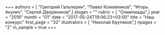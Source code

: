 +++
authors = [ "Григорий Гальперин", "Павел Кожевников", "Игорь Акулич", "Сергей Дворянинов",]
slogan = ""
rubric = [ "Олимпиады",]
year = "2016"
month = "01"
date = "2017-05-24T19:06:23+03:00"
title = "Наш конкурс"
first_page = "32"
illustrators = [ "Николай Крутиков",]
npages = "2"
in_sample = true
+++

